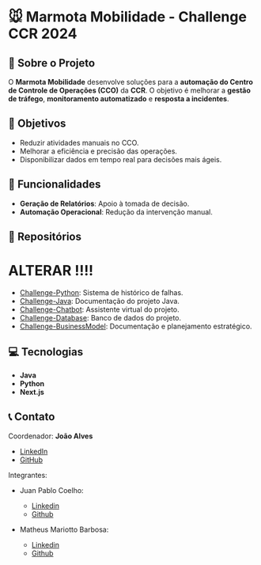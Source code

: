 # 🐭 Marmota Mobilidade - Challenge CCR 2024

## 📌 Sobre o Projeto

O **Marmota Mobilidade** desenvolve soluções para a **automação do Centro de Controle de Operações (CCO)** da **CCR**. O objetivo é melhorar a **gestão de tráfego**, **monitoramento automatizado** e **resposta a incidentes**.

## 🎯 Objetivos

- Reduzir atividades manuais no CCO.
- Melhorar a eficiência e precisão das operações.
- Disponibilizar dados em tempo real para decisões mais ágeis.

## 🚀 Funcionalidades

- **Geração de Relatórios**: Apoio à tomada de decisão.
- **Automação Operacional**: Redução da intervenção manual.

## 📂 Repositórios

# ALTERAR !!!!
- [Challenge-Python](https://github.com/MMChallengeMM/Challenge-Python): Sistema de histórico de falhas.
- [Challenge-Java](https://github.com/MMChallengeMM/Challenge-Java): Documentação do projeto Java.
- [Challenge-Chatbot](https://github.com/MMChallengeMM/Challenge-Chatbot): Assistente virtual do projeto.
- [Challenge-Database](https://github.com/MMChallengeMM/Challenge-Database): Banco de dados do projeto.
- [Challenge-BusinessModel](https://github.com/MMChallengeMM/Challenge-BusinessModel): Documentação e planejamento estratégico.

## 💻 Tecnologias

- **Java**
- **Python**
- **Next.js**

## 📞 Contato

Coordenador: **João Alves**  
- [LinkedIn](https://www.linkedin.com/in/joao-v-alves/)  
- [GitHub](https://github.com/ehojonv)

Integrantes:
- Juan Pablo Coelho:
  - [Linkedin](aqui)
  - [Github](aqui)
  
- Matheus Mariotto Barbosa:
  - [Linkedin](aqui)
  - [Github](aqui)
  
